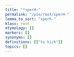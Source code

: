 ```yaml
---
title: "*sperH-"
permalink: "/pie/root/sperH-"
lemma_to_sort: "sperh-"
klass: root
etymology: []
markers: []
synonyms: []
definitions: [["to kick"]]
topics: []
---
```

